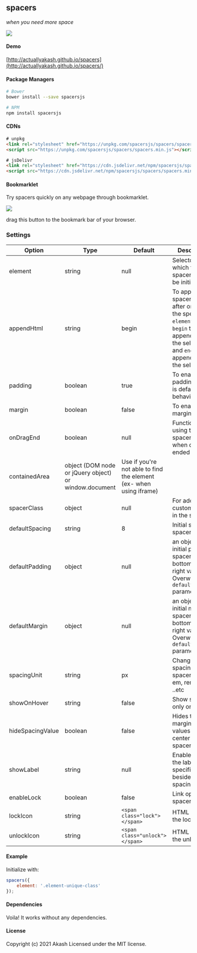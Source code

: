 spacers
-------

[1]: <https://github.com/actuallyakash/spacers>

_when you need more space_

<img src="https://res.cloudinary.com/dmz9bftyk/image/upload/v1625301678/spacers_giwb8b.gif">

#### Demo

[http://actuallyakash.github.io/spacers](http://actuallyakash.github.io/spacers/)

#### Package Managers

```sh
# Bower
bower install --save spacersjs

# NPM
npm install spacersjs
```

#### CDNs

```html
# unpkg
<link rel="stylesheet" href="https://unpkg.com/spacersjs/spacers/spacers.min.css">
<script src="https://unpkg.com/spacersjs/spacers/spacers.min.js"></script>

# jsDelivr
<link rel="stylesheet" href="https://cdn.jsdelivr.net/npm/spacersjs/spacers/spacers.min.css">
<script src="https://cdn.jsdelivr.net/npm/spacersjs/spacers/spacers.min.js"></script>
```

#### Bookmarklet
Try spacers quickly on any webpage through bookmarklet.

<a href='javascript: (() => {var spacerScript=document.createElement("script");spacerScript.type="text/javascript",spacerScript.src="https://cdn.jsdelivr.net/npm/spacersjs/spacers/spacers.min.js",document.getElementsByTagName("head")[0].appendChild(spacerScript);var spacersStyles=document.createElement("link");spacersStyles.rel="stylesheet",spacersStyles.type="text/css",spacersStyles.href="https://cdn.jsdelivr.net/npm/spacersjs/spacers/spacers.min.css",document.head.appendChild(spacersStyles),spacerScript.onload=function(){spacers({element:"*",showOnHover:!0,enableLock:!0,onDragEnd:function(e){console.log(e)}}),alert("Spacers active!")};})();'><img src="https://img.shields.io/badge/Spacers-↔-blue" /></a>

drag this button to the bookmark bar of your browser.

### Settings

**Option**|**Type**|**Default**|**Description**
-----|-----|-----|-----
element|string|null|Selector on which the spacer has to be initialized
appendHtml|string|begin|To append spacer divs after or before the specified `element`. Use `begin` to append before the selector and `end` to append after the selector.
padding|boolean|true|To enable padding, which is default behavior
margin|boolean|false|To enable margin
onDragEnd|boolean|null|Function for using the spacer values when drag is ended
containedArea|object (DOM node or jQuery object) or window.document|Use if you're not able to find the element (ex- when using iframe)
spacerClass|object|null|For adding custom classes in the spacers
defaultSpacing|string|8|Initial starting spacer height.
defaultPadding|object|null|an object with initial padding spacer top, bottom, left, right values. Overwrites the `defaultSpacing` parameter
defaultMargin|object|null|an object with initial margin spacer top, bottom, left, right values. Overwrites the `defaultSpacing` parameter
spacingUnit|string|px|Change default spacing unit of spacers like em, rem, in, cm ..etc
showOnHover|string|false|Show spacers only on hover
hideSpacingValue|boolean|false|Hides the margin/padding values at the center of the spacer
showLabel|string|null|Enable and set the label to specified string beside the spacing value
enableLock|boolean|false|Link opposite spacers
lockIcon|string|```<span class="lock"></span>```|HTML string for the lock icon
unlockIcon|string|```<span class="unlock"></span>```|HTML string for the unlock icon

#### Example

Initialize with:

```javascript
spacers({
    element: '.element-unique-class'
});
 ```

#### Dependencies

Voila! It works without any dependencies.

#### License

Copyright (c) 2021 Akash
Licensed under the MIT license.
